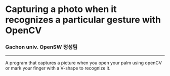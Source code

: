 # Capturing a photo when it recognizes a particular gesture with OpenCV
### Gachon univ. OpenSW 정성팀
---
A program that captures a picture when you open your palm using openCV or mark your finger with a V-shape to recognize it.